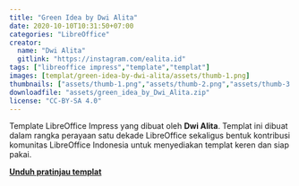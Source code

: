 ```yaml
---
title: "Green Idea by Dwi Alita"
date: 2020-10-10T10:31:50+07:00
categories: "LibreOffice"
creator: 
  name: "Dwi Alita"
  gitlink: "https://instagram.com/ealita.id"
tags: ["libreoffice impress","template","templat"]
images: [templat/green-idea-by-dwi-alita/assets/thumb-1.png]
thumbnails: ["assets/thumb-1.png","assets/thumb-2.png","assets/thumb-3.png"]
downloadfile: "assets/green_idea_by_Dwi_Alita.zip"
license: "CC-BY-SA 4.0"
---
```

Template LibreOffice Impress yang dibuat oleh **Dwi Alita**. Templat ini dibuat dalam rangka perayaan satu dekade LibreOffice sekaligus bentuk kontribusi komunitas LibreOffice Indonesia untuk menyediakan templat keren dan siap pakai.

[**Unduh pratinjau templat**](assets/green_idea.pdf)